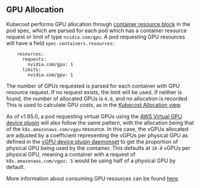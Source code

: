 ## GPU Allocation

Kubecost performs GPU allocation through [container resource block](https://kubernetes.io/docs/concepts/configuration/manage-resources-containers/) in the pod spec, which are parsed for each pod which has a container resource request or limit of type `nvidia.com/gpu`. A pod requesting GPU resources will have a field `spec.containers.resources`:

```
    resources:
      requests:
        nvidia.com/gpu: 1
      limits:
        nvidia.com/gpu: 1
```

The number of GPUs requested is parsed for each container with GPU resource request. If no request exists, the limit will be used. If neither is found, the number of allocated GPUs is `0.0`, and no allocation is recorded. This is used to calculate GPU costs, as in the [Kubecost Allocation view](https://github.com/kubecost/docs/blob/master/cost-allocation.md).

As of v1.85.0, a pod requesting virtual GPUs using the [AWS Virtual GPU device plugin](https://github.com/awslabs/aws-virtual-gpu-device-plugin) will also follow the same pattern, with the allocation being that of the `k8s.amazonaws.com/vgpu` resource. In this case, the vGPUs allocated are adjusted by a coefficient representing the vGPUs per physical GPU as defined in the [vGPU device plugin daemonset](https://github.com/awslabs/aws-virtual-gpu-device-plugin/blob/master/manifests/device-plugin.yml) to get the proportion of physical GPU being used by the container. This defaults at `10.0` vGPUs per physical GPU, meaning a container with a request of `k8s.amazonaws.com/vgpu: 5` would be using half of a physical GPU by default.

More information about consuming GPU resources can be found [here](https://kubernetes.io/docs/tasks/manage-gpus/scheduling-gpus/).


